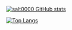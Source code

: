 [![salt0000 GitHub stats](https://github-readme-stats.vercel.app/api?username=salt0000)](https://github.com/salt0000/github-readme-stats)

[![Top Langs](https://github-readme-stats.vercel.app/api/top-langs/?username=salt0000)](https://github.com/salt0000/github-readme-stats)
